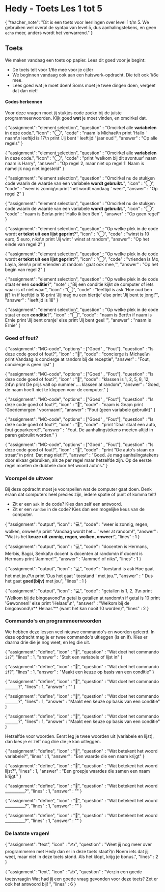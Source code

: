 # Hedy - Toets Les 1 tot 5

{
    "teacher_note": "Dit is een toets voor leerlingen over level 1 t/m 5. We gebruiken wel overal de syntax van level 5, dus aanhalingstekens, en geen `echo` meer, anders wordt het verwarrend."
}

## Toets

We maken vandaag een toets op papier. Lees dit goed voor je begint:

* De toets telt voor 1/6e mee voor je cijfer 
* We beginnen vandaag ook aan een huiswerk-opdracht. Die telt ook 1/6e mee.
* Lees goed wat je moet doen! Soms moet je twee dingen doen, vergeet dat dan niet!

#### Codes herkennen

Voor deze vragen moet jij stukjes code zoekn bij de juiste programmeerwoorden.
Kijk goed **wat** je moet vinden, en omcirkel dat.

{
    "assignment": "element selection",
    "question"  : "Omcirkel alle **variabelen** in deze code.",
    "icon"      : "◯",
    "code"      : "naam is Michael\n
                    print 'Hallo ' naam\n
                    leeftijd is 17\n
                    print 'Jij bent ' leeftijd ' jaar oud'",
    "answer"    : "Op alle regels"
}

{
    "assignment": "element selection",
    "question"  : "Omcirkel alle **variabelen** in deze code.",
    "icon"      : "◯",
    "code"      : "print 'welkom bij dit avontuur' naam
                   naam is Harry",
    "answer"    : "Op regel 2, maar niet op regel 1! Naam is namelijk nog niet ingesteld"
}

{
    "assignment": "element selection",
    "question"  : "Omcirkel nu de stukken code waarin de waarde van een variabele **wordt gebruikt.**",
    "icon"      : "◯",
    "code"      : "weer is zonnig\n
                    print 'het wordt vandaag ' weer",
    "answer"    : "Op regel 2"
}


{
    "assignment": "element selection",
    "question"  : "Omcirkel nu de stukken code waarin de waarde van een variabele **wordt gebruikt.**",
    "icon"      : "◯",
    "code"      : "naam is Ben\n
                    print 'Hallo ik ben Ben'",
    "answer"    : "Op geen regel"
}

{
    "assignment": "element selection",
    "question"  : "Op welke plek in de code wordt **er tekst uit een lijst geprint**?",
    "icon"      : "◯",
    "code"      : "winst is 10 euro, 5 euro, niks\n
                    print 'Jij wint ' winst at random",
    "answer"    : "Op het einde van regel 2"
}

{
    "assignment": "element selection",
    "question"  : "Op welke plek in de code wordt **er tekst uit een lijst geprint**?",
    "icon"      : "◯",
    "code"      : "vrienden is Mo, Layla, Sem\n
                    print vrienden at random ' gaat ook mee,'",
    "answer"    : "Op het begin van regel 2"
}


{
    "assignment": "element selection",
    "question"  : "Op welke plek in de code staat er een **conditie**?",
    "note"      : "Bij een conditie kijkt de computer of iets waar is of niet waar",
    "icon"      : "◯",
    "code"      :  "leeftijd is ask 'Hoe oud ben jij?'\n
                    if leeftijd is 18 print 'Jij mag nu een biertje' else print 'Jij bent te jong!'",
    "answer"    : "leeftijd is 18"
}

{
    "assignment": "element selection",
    "question"  : "Op welke plek in de code staat er een **conditie**?",
    "icon"      : "◯",
    "code"      :  "naam is Bert\n
                    if naam is Ernie print 'Jij bent oranje' else print 'Jij bent geel!'",
    "answer"    : "naam is Ernie"
}

### Goed of fout?

{
    "assignment": "MC-code",
    "options"   : ["Goed" , "Fout"],
    "question"  : "Is deze code goed of fout?",
    "icon"      : "🤔",
    "code"      : "concierge is Michael\n
                    print Vandaag is concierge at random bij de receptie",
    "answer"    : "Fout, concierge is geen lijst"
}

{
    "assignment": "MC-code",
    "options"   : ["Goed" , "Fout"],
    "question"  : "Is deze code goed of fout?",
    "icon"      : "🤔",
    "code"      : "klassen is 1, 2, 5, 8, 12, 24\n
                    print De prijs valt op nummer .... klassen at random",
    "answer"    : "Goed, de naam hoeft niet te kloppen voor de computer."
}



{
    "assignment": "MC-code",
    "options"   : ["Goed" , "Fout"],
    "question"  : "Is deze code goed of fout?",
    "icon"      : "🤔",
    "code"      : "naam is Gea\n
                    print 'Goedemorgen ' voornaam!",
    "answer"    : "Fout (geen variabele gebruikt)"
}

{
    "assignment": "MC-code",
    "options"   : ["Goed" , "Fout"],
    "question"  : "Is deze code goed of fout?",
    "icon"      : "🤔",
    "code"      : "print 'Daar staat een auto, fout geparkeerd!",
    "answer"    : "Fout. De aanhalingstekens moeten altijd in paren gebruikt worden."
}

{
    "assignment": "MC-code",
    "options"   : ["Goed" , "Fout"],
    "question"  : "Is deze code goed of fout?",
    "icon"      : "🤔",
    "code"      : "print \"De auto's staan op straat\"\n
                    print 'Dat mag niet!!'",
    "answer"    : "Goed. Je mag aanhalingstekens door elkaar gebruiken, als ze per regel maar hetzelfde zijn. Op de eerste regel moeten de dubbele door het woord auto's."
}

### Voorspel de uitvoer

Bij deze opdracht moet je voorspellen wat de computer gaat doen. 
Denk eraan dat computers heel precies zijn, iedere spatie of punt of komma telt!

* Zit er een `ask` in de code? Kies dan zelf een antwoord.
* Zit er een `random` in de code?  Kies dan een mogelijke keus van de computer.

{
    "assignment": "output",
    "icon"      : "💻",
    "code"      :  "weer is zonnig, regen, wolken, onweer\n
                    print 'Vandaag wordt het... ' weer at random!",
    "answer"    : "Wat is het **keuze uit zonnig, regen, wolken, onweer**!",
    "lines"     : 1
}

{
    "assignment": "output",
    "icon"      : "💻",
    "code"      : "docenten is Hermans, Merbis, Bagci, Senkal\n
                    docent is docenten at random\n
                    if docent is Hermans print 'Jammer!'",
    "answer"    : "Jammer! of niks",
    "lines"     : 1
}

{
    "assignment": "output",
    "icon"      : "💻",
    "code"      : "toestand is ask Hoe gaat het met jou?\n
                    print 'Dus het gaat ' toestand ' met jou.'",
    "answer"    : " Dus het gaat **goed(bijv)** met jou",
    "lines"     : 1
}

{
    "assignment": "output",
    "icon"      : "💻",
    "code"      : "getallen is 1, 2, 3\n
                    print 'Welkom bij de bingoavond'\n
                    getal is getallen at random\n
                    if getal is 10 print 'Gewonnen!' else print 'Helaas'\n",
    "answer"    : "Welkom bij de bingoavond\n**'Helaas'** (want het kan nooit 10 worden)",
    "lines"     : 2
}

### Commando's en programmeerwoorden

We hebben deze lessen veel nieuwe commando's en woorden geleerd. 
In deze opdracht mag je er twee commando's uitleggen (is en if). Kies er daarna drie die je nog weet, en leg die uit.

{
    "assignment": "define",
    "icon"      : "📖",
    "question"  : "Wat doet het commando `is`?",
    "lines"     : 1,
    "answer"    : "Stelt een variabele of lijst in"
}

{
    "assignment": "define",
    "icon"      : "📖",
    "question"  : "Wat doet het commando `if`?",
    "lines"     : 1,
    "answer"    : "Maakt een keuze op basis van een conditie"
}

{
    "assignment": "define",
    "icon"      : "📖",
    "question"  : "Wat doet het commando `______`?",
    "lines"     : 1,
    "answer"    : ""
}

{
    "assignment": "define",
    "icon"      : "📖",
    "question"  : "Wat doet het commando `______`?",
    "lines"     : 1,
    "answer"    : "Maakt een keuze op basis van een conditie"
}

{
    "assignment": "define",
    "icon"      : "📖",
    "question"  : "Wat doet het commando `______`?",
    "lines"     : 1,
    "answer"    : "Maakt een keuze op basis van een conditie"
}

Hetzelfde voor woorden. Eerst leg je twee woorden uit (variabele en lijst), dan kies je er zelf nog drie die je kan uitleggen.

{
    "assignment": "define",
    "icon"      : "📖",
    "question"  : "Wat betekent het woord variabele?",
    "lines"     : 1,
    "answer"    : "Een waarde die een naam krijgt"
}

{
    "assignment": "define",
    "icon"      : "📖",
    "question"  : "Wat betekent het woord lijst?",
    "lines"     : 1,
    "answer"    : "Een groepje waardes die samen een naam krijgt."
}

{
    "assignment": "define",
    "icon"      : "📖",
    "question"  : "Wat betekent het woord __________?",
    "lines"     : 1,
    "answer"    : ""
}


{
    "assignment": "define",
    "icon"      : "📖",
    "question"  : "Wat betekent het woord __________?",
    "lines"     : 1,
    "answer"    : ""
}


{
    "assignment": "define",
    "icon"      : "📖",
    "question"  : "Wat betekent het woord __________?",
    "lines"     : 1,
    "answer"    : ""
}

### De laatste vragen!



{
    "assignment": "text",
    "icon"      : "✍️",
    "question"  : "Weet jij nog meer over programmeren met Hedy dan er in deze toets staat?\n
                   Noem iets dat jij weet, maar niet in deze toets stond. Als het klopt, krijg je bonus.",
    "lines"     : 2
}

{
    "assignment": "text",
    "icon"      : "✍️",
    "question"  : "Verzin een goede toetsvraag\n
                  Wat had jij een goede vraag gevonden voor deze toets? Zet er ook het antwoord bij! ",
    "lines"     : 6
}


